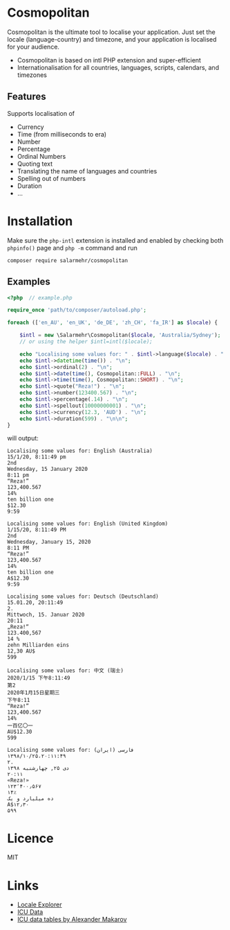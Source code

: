 Cosmopolitan 
============
Cosmopolitan is the ultimate tool to localise your application. Just set the locale (language-country) and timezone, and your
application is localised for your audience.

- Cosmopolitan is based on intl PHP extension and super-efficient
- Internationalisation for all countries, languages, scripts, calendars, and timezones

Features
---------
Supports localisation of

- Currency
- Time (from milliseconds to era)
- Number
- Percentage
- Ordinal Numbers
- Quoting text
- Translating the name of languages and countries
- Spelling out of numbers
- Duration
- ...

Installation
============
Make sure the `php-intl` extension is installed and enabled by checking both `phpinfo()` page and  `php -m` command and run
~~~    
composer require salarmehr/cosmopolitan
~~~ 

Examples
--------
~~~~~php
<?php  // example.php

require_once 'path/to/composer/autoload.php';

foreach (['en_AU', 'en_UK', 'de_DE', 'zh_CH', 'fa_IR'] as $locale) {

    $intl = new \Salarmehr\Cosmopolitan($locale, 'Australia/Sydney');
    // or using the helper $intl=intl($locale);

    echo "Localising some values for: " . $intl->language($locale) . " (" . $intl->country($locale) . ")" . "\n";
    echo $intl->datetime(time()) . "\n";
    echo $intl->ordinal(2) . "\n";
    echo $intl->date(time(), Cosmopolitan::FULL) . "\n";
    echo $intl->time(time(), Cosmopolitan::SHORT) . "\n";
    echo $intl->quote("Reza!") . "\n";
    echo $intl->number(123400.567) . "\n";
    echo $intl->percentage(.14) . "\n";
    echo $intl->spellout(10000000001) . "\n";
    echo $intl->currency(12.3, 'AUD') . "\n";
    echo $intl->duration(599) . "\n\n";
}
~~~~~~
will output:
~~~~
Localising some values for: English (Australia)
15/1/20, 8:11:49 pm
2nd
Wednesday, 15 January 2020
8:11 pm
“Reza!”
123,400.567
14%
ten billion one
$12.30
9:59

Localising some values for: English (United Kingdom)
1/15/20, 8:11:49 PM
2nd
Wednesday, January 15, 2020
8:11 PM
“Reza!”
123,400.567
14%
ten billion one
A$12.30
9:59

Localising some values for: Deutsch (Deutschland)
15.01.20, 20:11:49
2.
Mittwoch, 15. Januar 2020
20:11
„Reza!“
123.400,567
14 %
zehn Milliarden eins
12,30 AU$
599

Localising some values for: 中文 (瑞士)
2020/1/15 下午8:11:49
第2
2020年1月15日星期三
下午8:11
“Reza!”
123,400.567
14%
一百亿〇一
AU$12.30
599

Localising some values for: فارسی (ایران)
۱۳۹۸/۱۰/۲۵،‏ ۲۰:۱۱:۴۹
۲.
۱۳۹۸ دی ۲۵, چهارشنبه
۲۰:۱۱
«Reza!»
۱۲۳٬۴۰۰٫۵۶۷
۱۴٪
ده میلیارد و یک
‎A$۱۲٫۳۰
۵۹۹

~~~~

Licence
=======
MIT

Links
=====
- [Locale Explorer](http://demo.icu-project.org/icu-bin/locexp)
- [ICU Data](https://github.com/unicode-org/icu/tree/release-65-1/icu4c/source/data)
- [ICU data tables by Alexander Makarov](https://intl.rmcreative.ru/)